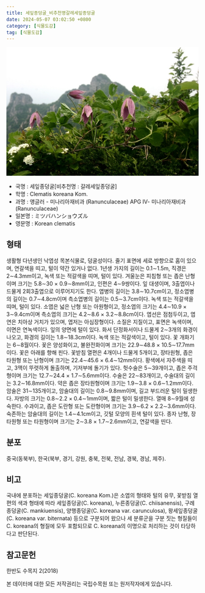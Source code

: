 ```yaml
---
title: 세잎종덩굴_비추천명갈레세잎종덩굴
date: 2024-05-07 03:02:50 +0800
category: [식물도감]
tag: [식물도감]
---
```




![세잎종덩굴[비추천명 : 갈레세잎종덩굴]](/assets/img/fileUpload/plants/basic/Ranunculaceae/Clematis/6723/6723_1_th2.jpg)
- 국명 : 세잎종덩굴[비추천명 : 갈레세잎종덩굴]
- 학명 : Clematis koreana Kom.
- 과명 : 앵글러 - 미나리아재비과 (Ranunculaceae) APG Ⅳ- 미나리아재비과 (Ranunculaceae)
- 일본명 : ミツバハンショウズル
- 영문명 : Korean clematis


## 형태
생활형 다년생인 낙엽성 목본식물로, 덩굴성이다. 줄기 표면에 세로 방향으로 홈이 있으며, 연갈색을 띠고, 털이 약간 있거나 없다. 1년생 가지의 길이는 0.1∼1.5m, 직경은 2∼4.3mm이고, 녹색 또는 적갈색을 띠며, 털이 있다. 겨울눈은 피침형 또는 좁은 난형이며 크기는 5.8∼30 × 0.9∼8mm이고, 인편은 4∼9쌍이다. 잎 대생이며, 3출엽이나 드물게 2회3출엽으로 이루어지기도 한다. 엽병의 길이는 3.8∼10.7cm이고, 정소엽병의 길이는 0.7∼4.8cm이며 측소엽병의 길이는 0.5∼3.7cm이다. 녹색 또는 적갈색을 띠며, 털이 있다. 소엽은 넓은 난형 또는 아원형이고, 정소엽의 크기는 4.4∼10.9 × 3∼9.4cm이며 측소엽의 크기는 4.2∼8.6 × 3.2∼8.8cm이다. 엽선은 점첨두이고, 엽연은 치아상 거치가 있으며, 엽저는 아심장형이다. 소질은 지질이고, 표면은 녹색이며, 이면은 연녹색이다. 잎의 양면에 털이 있다. 화서 단정화서이나 드물게 2∼3개의 화경이 나오고, 화경의 길이는 1.8∼18.3cm이다. 녹색 또는 적갈색이고, 털이 있다. 꽃 개화기는 6∼8월이다. 꽃은 양성화이고, 불완전화이며 크기는 22.9∼48.8 × 10.5∼17.7mm이다. 꽃은 아래를 향해 핀다. 꽃받침 열편은 4개이나 드물게 5개이고, 장타원형, 좁은 타원형 또는 난형이며 크기는 22.4∼45.6 × 6.4∼12mm이다. 황색에서 자주색을 띠고, 3맥이 뚜렷하게 돌출하며, 기저부에 돌기가 있다. 헛수술은 5∼39개이고, 좁은 주걱형이며 크기는 12.7∼24.4 × 1.7∼5.6mm이다. 수술은 22∼83개이고, 수술대의 길이는 3.2∼16.8mm이다. 약은 좁은 장타원형이며 크기는 1.9∼3.8 × 0.6∼1.2mm이다. 암술은 31∼135개이고, 암술대의 길이는 0.8∼9.8mm이며, 길고 부드러운 털이 밀생한다. 자방의 크기는 0.8∼2.2 × 0.4∼1mm이며, 짧은 털이 밀생한다. 열매 8∼9월에 성숙한다. 수과이고, 좁은 도란형 또는 도란형이며 크기는 3.9∼6.2 × 2.2∼3.6mm이다. 숙존하는 암술대의 길이는 1.4∼4.1cm이고, 깃털 모양의 흰색 털이 있다. 종자 난형, 장타원형 또는 타원형이며 크기는 2∼3.8 × 1.7∼2.6mm이고, 연갈색을 띤다.
## 분포
중국(동북부), 한국(북부, 경기, 강원, 충북, 전북, 전남, 경북, 경남, 제주).
## 비고
국내에 분포하는 세잎종덩굴(C. koreana Kom.)은 소엽의 형태와 털의 유무, 꽃받침 열편의 색과 형태에 따라 세잎종덩굴(C. koreana), 누른종덩굴(C. chiisanensis), 구례종덩굴(C. mankiuensis), 양행종덩굴(C. koreana var. carunculosa), 왕세잎종덩굴(C. koreana var. biternata) 등으로 구분되어 왔으나 세 분류군을 구분 짓는 형질들이 C. koreana의 형질에 모두 포함되므로 C. koreana의 이명으로 처리하는 것이 타당하다고 판단된다.
## 참고문헌
한반도 수목지 2(2018)






본 데이터에 대한 모든 저작권리는 국립수목원 또는 원저작자에게 있습니다.
